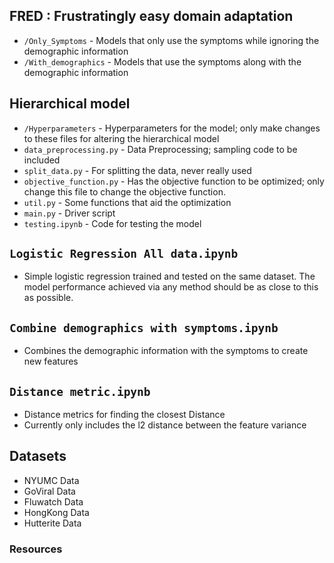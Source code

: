 ## FRED : Frustratingly easy domain adaptation
* `/Only_Symptoms` - Models that only use the symptoms while ignoring the demographic information
* `/With_demographics` - Models that use the symptoms along with the demographic information

## Hierarchical model
* `/Hyperparameters` - Hyperparameters for the model; only make changes to these files for altering the hierarchical model
* `data_preprocessing.py` - Data Preprocessing; sampling code to be included
* `split_data.py` - For splitting the data, never really used
* `objective_function.py` - Has the objective function to be optimized; only change this file to change the objective function.
* `util.py` - Some functions that aid the optimization
* `main.py` - Driver script
* `testing.ipynb` - Code for testing the model



## `Logistic Regression All data.ipynb`
* Simple logistic regression trained and tested on the same dataset. The model performance achieved via any method should be as close to this as possible.


## `Combine demographics with symptoms.ipynb`
* Combines the demographic information with the symptoms to create new features

## `Distance metric.ipynb`
* Distance metrics for finding the closest Distance
* Currently only includes the l2 distance between the feature variance

## Datasets

* NYUMC Data
* GoViral Data
* Fluwatch Data
* HongKong Data
* Hutterite Data


### Resources
